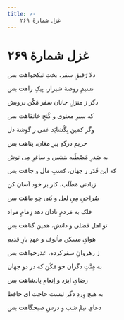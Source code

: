 ```yaml
---
title: >-
    غزل شمارهٔ ۲۶۹
---
```

# غزل شمارهٔ ۲۶۹

<div class="b" id="bn1"><div class="m1"><p>دلا رَفیقِ سفر، بختِ نیکخواهت بس</p></div>
<div class="m2"><p>نسیمِ روضهٔ شیراز، پیکِ راهت بس</p></div></div>
<div class="b" id="bn2"><div class="m1"><p>دگر ز منزلِ جانان سفر مَکُن درویش</p></div>
<div class="m2"><p>که سِیرِ معنوی و کُنجِ خانقاهت بس</p></div></div>
<div class="b" id="bn3"><div class="m1"><p>وگر کمین بِگُشایَد غمی ز گوشهٔ دل</p></div>
<div class="m2"><p>حریمِ درگهِ پیرِ مغان، پناهت بس</p></div></div>
<div class="b" id="bn4"><div class="m1"><p>به صَدرِ مَصْطَبه بنشین و ساغرِ مِی‌ نوش</p></div>
<div class="m2"><p>که این قَدَر ز جهان، کسبِ مال و جاهَت بس</p></div></div>
<div class="b" id="bn5"><div class="m1"><p>زیادتی مَطَلَب، کار بر خود آسان کن</p></div>
<div class="m2"><p>صُراحیِ مِیِ لعل و بُتی چو ماهَت بس</p></div></div>
<div class="b" id="bn6"><div class="m1"><p>فلک به مَردمِ نادان دهد زِمامِ مراد</p></div>
<div class="m2"><p>تو اهل فضلی و دانش، همین گناهت بس</p></div></div>
<div class="b" id="bn7"><div class="m1"><p>هوایِ مسکن مألوف و عهدِ یارِ قدیم</p></div>
<div class="m2"><p>ز رهروانِ سفرکرده، عذرخواهت بس</p></div></div>
<div class="b" id="bn8"><div class="m1"><p>به مِنَّتِ دگران خو مَکُن که در دو جهان</p></div>
<div class="m2"><p>رضایِ ایزد و اِنعامِ پادشاهت بس</p></div></div>
<div class="b" id="bn9"><div class="m1"><p>به هیچ وِردِ دگر نیست حاجت ای حافظ</p></div>
<div class="m2"><p>دعایِ نیمْ شب و درسِ صبحگاهت بس</p></div></div>

